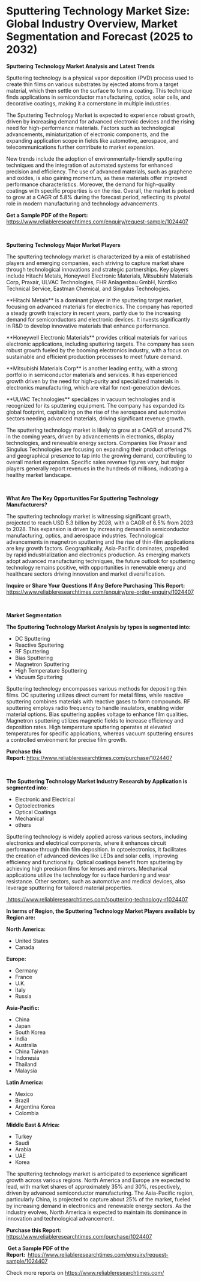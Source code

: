 <p><h1>Sputtering Technology Market Size: Global Industry Overview, Market Segmentation and Forecast (2025 to 2032)</h1></p><p><strong>Sputtering Technology Market Analysis and Latest Trends</strong></p>
<p><p>Sputtering technology is a physical vapor deposition (PVD) process used to create thin films on various substrates by ejected atoms from a target material, which then settle on the surface to form a coating. This technique finds applications in semiconductor manufacturing, optics, solar cells, and decorative coatings, making it a cornerstone in multiple industries.</p><p>The Sputtering Technology Market is expected to experience robust growth, driven by increasing demand for advanced electronic devices and the rising need for high-performance materials. Factors such as technological advancements, miniaturization of electronic components, and the expanding application scope in fields like automotive, aerospace, and telecommunications further contribute to market expansion.</p><p>New trends include the adoption of environmentally-friendly sputtering techniques and the integration of automated systems for enhanced precision and efficiency. The use of advanced materials, such as graphene and oxides, is also gaining momentum, as these materials offer improved performance characteristics. Moreover, the demand for high-quality coatings with specific properties is on the rise. Overall, the market is poised to grow at a CAGR of 5.8% during the forecast period, reflecting its pivotal role in modern manufacturing and technology advancements.</p></p>
<p><strong>Get a Sample PDF of the Report:&nbsp;</strong> <a href="https://www.reliableresearchtimes.com/enquiry/request-sample/1024407?utm_campaign=2193&utm_medium=2&utm_source=Github&utm_content=ia&utm_term=06032025&utm_id=sputtering-technology">https://www.reliableresearchtimes.com/enquiry/request-sample/1024407</a></p>
<p>&nbsp;</p>
<p><strong>Sputtering Technology Major Market Players</strong></p>
<p><p>The sputtering technology market is characterized by a mix of established players and emerging companies, each striving to capture market share through technological innovations and strategic partnerships. Key players include Hitachi Metals, Honeywell Electronic Materials, Mitsubishi Materials Corp, Praxair, ULVAC Technologies, FHR Anlagenbau GmbH, Nordiko Technical Service, Eastman Chemical, and Singulus Technologies.</p><p>**Hitachi Metals** is a dominant player in the sputtering target market, focusing on advanced materials for electronics. The company has reported a steady growth trajectory in recent years, partly due to the increasing demand for semiconductors and electronic devices. It invests significantly in R&D to develop innovative materials that enhance performance.</p><p>**Honeywell Electronic Materials** provides critical materials for various electronic applications, including sputtering targets. The company has seen robust growth fueled by the booming electronics industry, with a focus on sustainable and efficient production processes to meet future demand.</p><p>**Mitsubishi Materials Corp** is another leading entity, with a strong portfolio in semiconductor materials and services. It has experienced growth driven by the need for high-purity and specialized materials in electronics manufacturing, which are vital for next-generation devices.</p><p>**ULVAC Technologies** specializes in vacuum technologies and is recognized for its sputtering equipment. The company has expanded its global footprint, capitalizing on the rise of the aerospace and automotive sectors needing advanced materials, driving significant revenue growth.</p><p>The sputtering technology market is likely to grow at a CAGR of around 7% in the coming years, driven by advancements in electronics, display technologies, and renewable energy sectors. Companies like Praxair and Singulus Technologies are focusing on expanding their product offerings and geographical presence to tap into the growing demand, contributing to overall market expansion. Specific sales revenue figures vary, but major players generally report revenues in the hundreds of millions, indicating a healthy market landscape.</p></p>
<p>&nbsp;</p>
<p><strong>What Are The Key Opportunities For Sputtering Technology Manufacturers?</strong></p>
<p><p>The sputtering technology market is witnessing significant growth, projected to reach USD 5.3 billion by 2028, with a CAGR of 6.5% from 2023 to 2028. This expansion is driven by increasing demand in semiconductor manufacturing, optics, and aerospace industries. Technological advancements in magnetron sputtering and the rise of thin-film applications are key growth factors. Geographically, Asia-Pacific dominates, propelled by rapid industrialization and electronics production. As emerging markets adopt advanced manufacturing techniques, the future outlook for sputtering technology remains positive, with opportunities in renewable energy and healthcare sectors driving innovation and market diversification.</p></p>
<p><strong>Inquire or Share Your Questions If Any Before Purchasing This Report:</strong> <a href="https://www.reliableresearchtimes.com/enquiry/pre-order-enquiry/1024407?utm_campaign=2193&utm_medium=2&utm_source=Github&utm_content=ia&utm_term=06032025&utm_id=sputtering-technology">https://www.reliableresearchtimes.com/enquiry/pre-order-enquiry/1024407</a></p>
<p>&nbsp;</p>
<p><strong>Market Segmentation</strong></p>
<p><strong>The Sputtering Technology Market Analysis by types is segmented into:</strong></p>
<p><ul><li>DC Sputtering</li><li>Reactive Sputtering</li><li>RF Sputtering</li><li>Bias Sputtering</li><li>Magnetron Sputtering</li><li>High Temperature Sputtering</li><li>Vacuum Sputtering</li></ul></p>
<p><p>Sputtering technology encompasses various methods for depositing thin films. DC sputtering utilizes direct current for metal films, while reactive sputtering combines materials with reactive gases to form compounds. RF sputtering employs radio frequency to handle insulators, enabling wider material options. Bias sputtering applies voltage to enhance film qualities. Magnetron sputtering utilizes magnetic fields to increase efficiency and deposition rates. High temperature sputtering operates at elevated temperatures for specific applications, whereas vacuum sputtering ensures a controlled environment for precise film growth.</p></p>
<p><strong>Purchase this Report:&nbsp;</strong><a href="https://www.reliableresearchtimes.com/purchase/1024407?utm_campaign=2193&utm_medium=2&utm_source=Github&utm_content=ia&utm_term=06032025&utm_id=sputtering-technology">https://www.reliableresearchtimes.com/purchase/1024407</a></p>
<p>&nbsp;</p>
<p><strong>The Sputtering Technology Market Industry Research by Application is segmented into:</strong></p>
<p><ul><li>Electronic and Electrical</li><li>Optoelectronics</li><li>Optical Coatings</li><li>Mechanical</li><li>others</li></ul></p>
<p><p>Sputtering technology is widely applied across various sectors, including electronics and electrical components, where it enhances circuit performance through thin film deposition. In optoelectronics, it facilitates the creation of advanced devices like LEDs and solar cells, improving efficiency and functionality. Optical coatings benefit from sputtering by achieving high precision films for lenses and mirrors. Mechanical applications utilize the technology for surface hardening and wear resistance. Other sectors, such as automotive and medical devices, also leverage sputtering for tailored material properties.</p></p>
<p><a href="https://www.reliableresearchtimes.com/sputtering-technology-r1024407?utm_campaign=2193&utm_medium=2&utm_source=Github&utm_content=ia&utm_term=06032025&utm_id=sputtering-technology">&nbsp;https://www.reliableresearchtimes.com/sputtering-technology-r1024407</a></p>
<p><strong>In terms of Region, the Sputtering Technology Market Players available by Region are:</strong></p>
<p>
    <p> <strong> North America: </strong>
        <ul>
            <li>United States</li>
            <li>Canada</li>
        </ul>
        </p> 
    <p> <strong> Europe: </strong>
        <ul>
            <li>Germany</li>
            <li>France</li>
            <li>U.K.</li>
            <li>Italy</li>
            <li>Russia</li>
        </ul>
        </p> 
    <p> <strong> Asia-Pacific: </strong>
        <ul>
            <li>China</li>
            <li>Japan</li>
            <li>South Korea</li>
            <li>India</li>
            <li>Australia</li>
            <li>China Taiwan</li>
            <li>Indonesia</li>
            <li>Thailand</li>
            <li>Malaysia</li>
        </ul>
        </p> 
    <p> <strong> Latin America: </strong>
        <ul>
            <li>Mexico</li>
            <li>Brazil</li>
            <li>Argentina Korea</li>
            <li>Colombia</li>
        </ul>
        </p> 
    <p> <strong> Middle East & Africa: </strong>
        <ul>
            <li>Turkey</li>
            <li>Saudi</li>
            <li>Arabia</li>
            <li>UAE</li>
            <li>Korea</li>
        </ul>
    </p>
    </p>
<p><p>The sputtering technology market is anticipated to experience significant growth across various regions. North America and Europe are expected to lead, with market shares of approximately 35% and 30%, respectively, driven by advanced semiconductor manufacturing. The Asia-Pacific region, particularly China, is projected to capture about 25% of the market, fueled by increasing demand in electronics and renewable energy sectors. As the industry evolves, North America is expected to maintain its dominance in innovation and technological advancement.</p></p>
<p><strong>Purchase this Report: </strong><a href="https://www.reliableresearchtimes.com/purchase/1024407?utm_campaign=2193&utm_medium=2&utm_source=Github&utm_content=ia&utm_term=06032025&utm_id=sputtering-technology">https://www.reliableresearchtimes.com/purchase/1024407</a></p>
<p>&nbsp;<strong>Get a Sample PDF of the Report:&nbsp;&nbsp;</strong><a href="https://www.reliableresearchtimes.com/enquiry/request-sample/1024407?utm_campaign=2193&utm_medium=2&utm_source=Github&utm_content=ia&utm_term=06032025&utm_id=sputtering-technology">https://www.reliableresearchtimes.com/enquiry/request-sample/1024407</a></p>
<p><strong></strong></p>
<p>Check more reports on <a href="https://www.reliableresearchtimes.com/?utm_campaign=2193&utm_medium=2&utm_source=Github&utm_content=ia&utm_term=06032025&utm_id=sputtering-technology">https://www.reliableresearchtimes.com/</a></p>